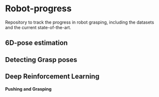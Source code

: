 # Robot-progress
Repository to track the progress in robot grasping, including the datasets and the current state-of-the-art.


## 6D-pose estimation

## Detecting Grasp poses

## Deep Reinforcement Learning
#### Pushing and Grasping

